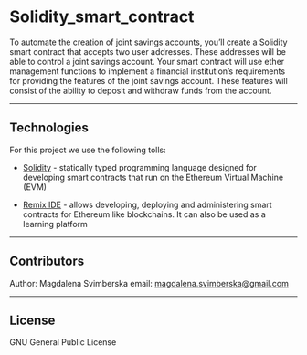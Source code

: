 # Solidity_smart_contract

To automate the creation of joint savings accounts, you’ll create a Solidity smart contract that accepts two user addresses. These addresses will be able to control a joint savings account. Your smart contract will use ether management functions to implement a financial institution’s requirements for providing the features of the joint savings account. These features will consist of the ability to deposit and withdraw funds from the account.

---

## Technologies

For this project we use the following tolls:

* [Solidity](https://en.wikipedia.org/wiki/Solidity) - statically typed programming language designed for developing smart contracts that run on the Ethereum Virtual Machine (EVM)

* [Remix IDE](https://remix-project.org/) - allows developing, deploying and administering smart contracts for Ethereum like blockchains. It can also be used as a learning platform

---

## Contributors

Author: Magdalena Svimberska
email: magdalena.svimberska@gmail.com

---

## License

GNU General Public License